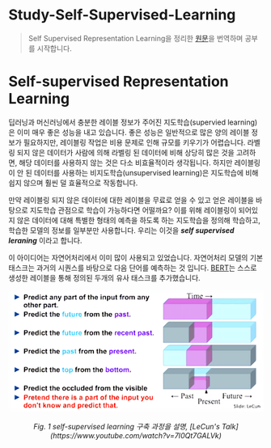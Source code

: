 # Study-Self-Supervised-Learning
> Self Supervised Representation Learning을 정리한 [원문](https://lilianweng.github.io/posts/2019-11-10-self-supervised/)을 번역하며 공부를 시작합니다.

# Self-supervised Representation Learning
딥러닝과 머신러닝에서 충분한 레이블 정보가 주어진 지도학습(supervied learning)은 이미 매우 좋은 성능을 내고 있습니다. 좋은 성능은 일반적으로 많은 양의 레이블 정보가 필요하지만, 레이블링 작업은 비용 문제로 인해 규모를 키우기가 어렵습니다. 라벨링 되지 않은 데이터가 사람에 의해 라벨링 된 데이터에 비해 상당히 많은 것을 고려하면, 해당 데이터를 사용하지 않는 것은 다소 비효율적이라 생각됩니다. 하지만 레이블링이 안 된 데이터를 사용하는 비지도학습(unsupervised learning)은 지도학습에 비해 쉽지 않으며 훨씬 덜 효율적으로 작동합니다.

만약 레이블링 되지 않은 데이터에 대한 레이블을 무료로 얻을 수 있고 얻은 레이블을 바탕으로 지도학습 관점으로 학습이 가능하다면 어떨까요? 이를 위해 레이블링이 되어있지 않은 데이터에 대해 특별한 형태의 예측을 하도록 하는 지도학습을 정의해 학습하고, 학습한 모델의 정보를 일부분만 사용합니다. 우리는 이것을 **_self supervised leraning_** 이라고 합니다.  

이 아이디어는 자연어처리에서 이미 많이 사용되고 있었습니다. 자연어처리 모델의 기본 태스크는 과거의 시퀀스를 바탕으로 다음 단어를 예측하는 것 입니다. [BERT](https://arxiv.org/abs/1810.04805)는 스스로 생성한 레이블을 통해 정의된 두개의 유사 태스크를 추가했습니다. 


<p align='center'>
  <img src="./images/1.self-supervised-Yann-LeCun.png" alt/>
</p>
<p align='center'>
  <em>Fig. 1 self-supervised learning 구축 과정을 설명, [LeCun's Talk](https://www.youtube.com/watch?v=7I0Qt7GALVk)  </em>
</p>
